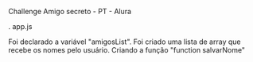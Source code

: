Challenge Amigo secreto - PT - Alura


. app.js

Foi declarado a variável "amigosList".
Foi criado uma lista de array que recebe os nomes pelo usuário.
Criando a função "function salvarNome"